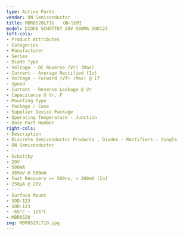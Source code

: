 ```yaml
---
type: Active Parts
vendor: ON Semiconductor
title: MBR0520LT1G　　ON-SEMI
model: DIODE SCHOTTKY 20V 500MA SOD123
left-cols:
- Product Attributes
- Categories
- Manufacturer
- Series
- Diode Type
- Voltage - DC Reverse (Vr) (Max)
- Current - Average Rectified (Io)
- Voltage - Forward (Vf) (Max) @ If
- Speed
- Current - Reverse Leakage @ Vr
- Capacitance @ Vr, F
- Mounting Type
- Package / Case
- Supplier Device Package
- Operating Temperature - Junction
- Base Part Number
right-cols:
- Description
- Discrete Semiconductor Products , Diodes - Rectifiers - Single
- ON Semiconductor
- '-'
- Schottky
- 20V
- 500mA
- 385mV @ 500mA
- Fast Recovery =< 500ns, > 200mA (Io)
- 250µA @ 20V
- '-'
- Surface Mount
- SOD-123
- SOD-123
- -65°C ~ 125°C
- MBR0520
img: MBR0520LT1G.jpg
---
```

